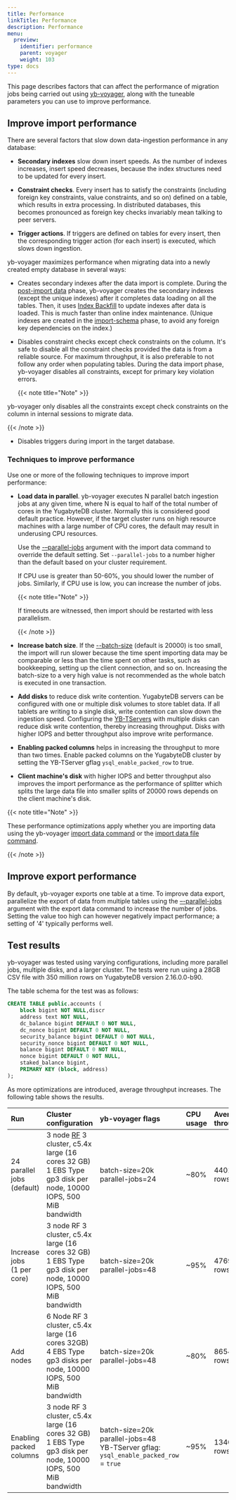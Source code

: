 ```yaml
---
title: Performance
linkTitle: Performance
description: Performance
menu:
  preview:
    identifier: performance
    parent: voyager
    weight: 103
type: docs
---
```


This page describes factors that can affect the performance of migration jobs being carried out using [yb-voyager](https://github.com/yugabyte/yb-voyager), along with the tuneable parameters you can use to improve performance.

## Improve import performance

There are several factors that slow down data-ingestion performance in any database:

- **Secondary indexes** slow down insert speeds. As the number of indexes increases, insert speed decreases, because the index structures need to be updated for every insert.

- **Constraint checks**. Every insert has to satisfy the constraints (including foreign key constraints, value constraints, and so on) defined on a table, which results in extra processing. In distributed databases, this becomes pronounced as foreign key checks invariably mean talking to peer servers.

- **Trigger actions**. If triggers are defined on tables for every insert, then the corresponding trigger action (for each insert) is executed, which slows down ingestion.

yb-voyager maximizes performance when migrating data into a newly created empty database in several ways:

- Creates secondary indexes after the data import is complete. During the [post-import data](../migrate-steps/#import-indexes-and-triggers) phase, yb-voyager creates the secondary indexes (except the unique indexes) after it completes data loading on all the tables. Then, it uses [Index Backfill](https://github.com/yugabyte/yugabyte-db/blob/master/architecture/design/online-index-backfill.md) to update indexes after data is loaded. This is much faster than online index maintenance. (Unique indexes are created in the [import-schema](../migrate-steps/#import-schema) phase, to avoid any foreign key dependencies on the index.)

- Disables constraint checks except check constraints on the column. It's safe to disable all the constraint checks provided the data is from a reliable source. For maximum throughput, it is also preferable to not follow any order when populating tables. During the data import phase, yb-voyager disables all constraints, except for primary key violation errors.

  {{< note title="Note" >}}

yb-voyager only disables all the constraints except check constraints on the column in internal sessions to migrate data.

  {{< /note >}}

- Disables triggers during import in the target database.

### Techniques to improve performance

Use one or more of the following techniques to improve import performance:

- **Load data in parallel**. yb-voyager executes N parallel batch ingestion jobs at any given time, where N is equal to half of the total number of cores in the YugabyteDB cluster. Normally this is considered good default practice. However, if the target cluster runs on high resource machines with a large number of CPU cores, the default may result in underusing CPU resources.

  Use the [-–parallel-jobs](../yb-voyager-cli/#parallel-jobs) argument with the import data command to override the default setting. Set `--parallel-jobs` to a number higher than the default based on your cluster requirement.

  If CPU use is greater than 50-60%, you should lower the number of jobs. Similarly, if CPU use is low, you can increase the number of jobs.

   {{< note title="Note" >}}

   If timeouts are witnessed, then import should be restarted with less parallelism.

   {{< /note >}}

- **Increase batch size**. If the [--batch-size](../yb-voyager-cli/#batch-size) (default is 20000) is too small, the import will run slower because the time spent importing data may be comparable or less than the time spent on other tasks, such as bookkeeping, setting up the client connection, and so on. Increasing the batch-size to a very high value is not recommended as the whole batch is executed in one transaction.

- **Add disks** to reduce disk write contention. YugabyteDB servers can be configured with one or multiple disk volumes to store tablet data. If all tablets are writing to a single disk, write contention can slow down the ingestion speed. Configuring the [YB-TServers](../../reference/configuration/yb-tserver/) with multiple disks can reduce disk write contention, thereby increasing throughput. Disks with higher IOPS and better throughput also improve write performance.

- **Enabling packed columns** helps in increasing the throughput to more than two times. Enable packed columns on the YugabyteDB cluster by setting the YB-TServer gflag `ysql_enable_packed_row` to true.

- **Client machine's disk** with higher IOPS and better throughput also improves the import performance as the performance of splitter which splits the large data file into smaller splits of 20000 rows depends on the client machine's disk.

{{< note title="Note" >}}

These performance optimizations apply whether you are importing data using the yb-voyager [import data command](../migrate-steps/#import-data) or the [import data file command](../migrate-steps/#import-data-file).

{{< /note >}}

## Improve export performance

By default, yb-voyager exports one table at a time. To improve data export, parallelize the export of data from multiple tables using the [–-parallel-jobs](../yb-voyager-cli/#parallel-jobs) argument with the export data command to increase the number of jobs. Setting the value too high can however negatively impact performance; a setting of '4' typically performs well.

## Test results

yb-voyager was tested using varying configurations, including more parallel jobs, multiple disks, and a larger cluster. The tests were run using a 28GB CSV file with 350 million rows on YugabyteDB version 2.16.0.0-b90.

The table schema for the test was as follows:

```sql
CREATE TABLE public.accounts (
    block bigint NOT NULL,discr
    address text NOT NULL,
    dc_balance bigint DEFAULT 0 NOT NULL,
    dc_nonce bigint DEFAULT 0 NOT NULL,
    security_balance bigint DEFAULT 0 NOT NULL,
    security_nonce bigint DEFAULT 0 NOT NULL,
    balance bigint DEFAULT 0 NOT NULL,
    nonce bigint DEFAULT 0 NOT NULL,
    staked_balance bigint,
    PRIMARY KEY (block, address)
);
```

As more optimizations are introduced, average throughput increases. The following table shows the results.

| Run | Cluster configuration | yb-voyager flags | CPU usage | Average throughput |
| :-- | :-------------------- | :--------------- | :-------- | :----------------- |
| 24 parallel jobs (default) | 3 node [RF](../../architecture/docdb-replication/replication/#replication-factor) 3 cluster, c5.4x large (16 cores 32 GB) <br> 1 EBS Type gp3 disk per node, 10000 IOPS, 500 MiB bandwidth | batch-size=20k<br>parallel-jobs=24 | ~80% | 44014 rows/sec |
| Increase jobs<br>(1 per core) | 3 node RF 3 cluster, c5.4x large (16 cores 32 GB) <br> 1 EBS Type gp3 disk per node, 10000 IOPS, 500 MiB bandwidth | batch-size=20k<br>parallel-jobs=48 | ~95% | 47696 rows/sec |
| Add nodes | 6 Node RF 3 cluster, c5.4x large (16 cores 32GB) <br> 4 EBS Type gp3 disks per node, 10000 IOPS, 500 MiB bandwidth | batch-size=20k<br>parallel-jobs=48 | ~80% | 86547 rows/sec |
| Enabling packed columns | 3 node RF 3 cluster, c5.4x large (16 cores 32 GB) <br> 1 EBS Type gp3 disk per node, 10000 IOPS, 500 MiB bandwidth | batch-size=20k<br>parallel-jobs=48<br>YB-TServer gflag: `ysql_enable_packed_row` = `true` | ~95% | 134048 rows/sec |
